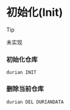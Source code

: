 ﻿# 初始化(Init)

>[!TIP]
> 未实现

### 初始化仓库

```shell
durian INIT
```

### 删除当前仓库

```shell
durian DEL DURIANDATA
```